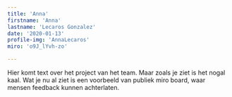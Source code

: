 ```yaml
---
title: 'Anna'
firstname: 'Anna'
lastname: 'Lecaros Gonzalez'
date: '2020-01-13'
profile-img: 'AnnaLecaros'
miro: 'o9J_lYvh-zo'

---
```


Hier komt text over het project van het team. Maar zoals je ziet is het nogal kaal. Wat je nu al ziet is een voorbeeld van publiek miro board, waar mensen feedback kunnen achterlaten.



